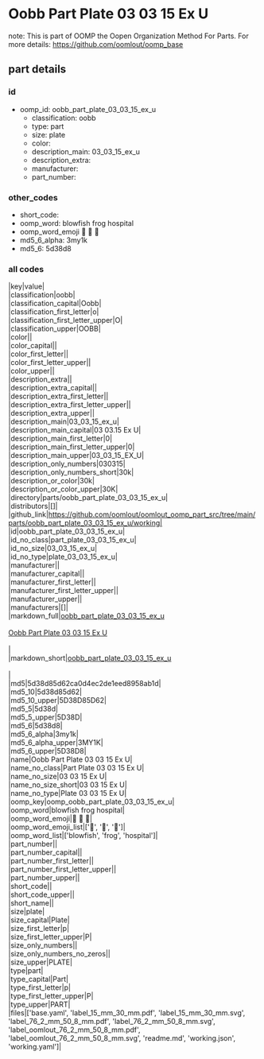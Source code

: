 # Oobb Part Plate 03 03 15 Ex U  

note: This is part of OOMP the Oopen Organization Method For Parts. For more details: https://github.com/oomlout/oomp_base

##  part details





### id
* oomp_id: oobb_part_plate_03_03_15_ex_u
  * classification: oobb
  * type: part
  * size: plate
  * color: 
  * description_main: 03_03_15_ex_u
  * description_extra: 
  * manufacturer: 
  * part_number: 

### other_codes
* short_code: 
* oomp_word: blowfish frog hospital
* oomp_word_emoji :blowfish: :frog: :hospital:
* md5_6_alpha: 3my1k
* md5_6: 5d38d8

### all codes 
|key|value|  
|classification|oobb|  
|classification_capital|Oobb|  
|classification_first_letter|o|  
|classification_first_letter_upper|O|  
|classification_upper|OOBB|  
|color||  
|color_capital||  
|color_first_letter||  
|color_first_letter_upper||  
|color_upper||  
|description_extra||  
|description_extra_capital||  
|description_extra_first_letter||  
|description_extra_first_letter_upper||  
|description_extra_upper||  
|description_main|03_03_15_ex_u|  
|description_main_capital|03 03.15 Ex U|  
|description_main_first_letter|0|  
|description_main_first_letter_upper|0|  
|description_main_upper|03_03_15_EX_U|  
|description_only_numbers|030315|  
|description_only_numbers_short|30k|  
|description_or_color|30k|  
|description_or_color_upper|30K|  
|directory|parts/oobb_part_plate_03_03_15_ex_u|  
|distributors|[]|  
|github_link|https://github.com/oomlout/oomlout_oomp_part_src/tree/main/parts/oobb_part_plate_03_03_15_ex_u/working|  
|id|oobb_part_plate_03_03_15_ex_u|  
|id_no_class|part_plate_03_03_15_ex_u|  
|id_no_size|03_03_15_ex_u|  
|id_no_type|plate_03_03_15_ex_u|  
|manufacturer||  
|manufacturer_capital||  
|manufacturer_first_letter||  
|manufacturer_first_letter_upper||  
|manufacturer_upper||  
|manufacturers|[]|  
|markdown_full|[oobb_part_plate_03_03_15_ex_u](https://github.com/oomlout/oomlout_oomp_part_src/tree/main/parts/oobb_part_plate_03_03_15_ex_u/working)<br>[](https://github.com/oomlout/oomlout_oomp_part_src/tree/main/parts/oobb_part_plate_03_03_15_ex_u/working)<br>[Oobb Part Plate 03 03 15 Ex U](https://github.com/oomlout/oomlout_oomp_part_src/tree/main/parts/oobb_part_plate_03_03_15_ex_u/working)<br><br>|  
|markdown_short|[oobb_part_plate_03_03_15_ex_u](https://github.com/oomlout/oomlout_oomp_part_src/tree/main/parts/oobb_part_plate_03_03_15_ex_u/working)<br><br>|  
|md5|5d38d85d62ca0d4ec2de1eed8958ab1d|  
|md5_10|5d38d85d62|  
|md5_10_upper|5D38D85D62|  
|md5_5|5d38d|  
|md5_5_upper|5D38D|  
|md5_6|5d38d8|  
|md5_6_alpha|3my1k|  
|md5_6_alpha_upper|3MY1K|  
|md5_6_upper|5D38D8|  
|name|Oobb Part Plate 03 03 15 Ex U|  
|name_no_class|Part Plate 03 03 15 Ex U|  
|name_no_size|03 03 15 Ex U|  
|name_no_size_short|03 03 15 Ex U|  
|name_no_type|Plate 03 03 15 Ex U|  
|oomp_key|oomp_oobb_part_plate_03_03_15_ex_u|  
|oomp_word|blowfish frog hospital|  
|oomp_word_emoji|:blowfish: :frog: :hospital:|  
|oomp_word_emoji_list|[':blowfish:', ':frog:', ':hospital:']|  
|oomp_word_list|['blowfish', 'frog', 'hospital']|  
|part_number||  
|part_number_capital||  
|part_number_first_letter||  
|part_number_first_letter_upper||  
|part_number_upper||  
|short_code||  
|short_code_upper||  
|short_name||  
|size|plate|  
|size_capital|Plate|  
|size_first_letter|p|  
|size_first_letter_upper|P|  
|size_only_numbers||  
|size_only_numbers_no_zeros||  
|size_upper|PLATE|  
|type|part|  
|type_capital|Part|  
|type_first_letter|p|  
|type_first_letter_upper|P|  
|type_upper|PART|  
|files|['base.yaml', 'label_15_mm_30_mm.pdf', 'label_15_mm_30_mm.svg', 'label_76_2_mm_50_8_mm.pdf', 'label_76_2_mm_50_8_mm.svg', 'label_oomlout_76_2_mm_50_8_mm.pdf', 'label_oomlout_76_2_mm_50_8_mm.svg', 'readme.md', 'working.json', 'working.yaml']|  
